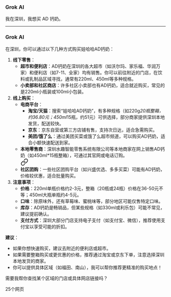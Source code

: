 ### Grok AI

<div class="thinking-container"></div><div class="response-content-markdown [&amp;_a]:text-current [&amp;_a:hover]:text-primary [&amp;_a:hover]:decoration-primary [&amp;_a]:underline [&amp;_a]:decoration-primary/30 [&amp;_a]:underline-offset-2 [&amp;_h2:first-child]:mt-0 [&amp;_h3:first-child]:mt-0 [&amp;_h4:first-child]:mt-0"><p dir="auto" class="break-words" style="white-space: pre-wrap;">我在深圳，我想买 AD 钙奶。</p></div><section class="inline-media-container flex flex-col gap-1"></section>

---

### Grok AI

<div class="thinking-container"></div><div class="response-content-markdown [&amp;_a]:text-current [&amp;_a:hover]:text-primary [&amp;_a:hover]:decoration-primary [&amp;_a]:underline [&amp;_a]:decoration-primary/30 [&amp;_a]:underline-offset-2 [&amp;_h2:first-child]:mt-0 [&amp;_h3:first-child]:mt-0 [&amp;_h4:first-child]:mt-0"><p dir="auto" class="break-words" style="white-space: pre-wrap;">在深圳，你可以通过以下几种方式购买娃哈哈AD钙奶：</p>
<ol dir="auto" class="marker:text-secondary">
<li class="break-words"><strong>线下零售</strong>：
<ul dir="auto" class="marker:text-secondary">
<li class="break-words"><strong>超市和便利店</strong>：AD钙奶在深圳的各大超市（如沃尔玛、家乐福、华润万家）和便利店（如7-11、全家）均有销售。你可以前往附近的门店，在饮料或乳制品区域寻找，通常有220ml、450ml等多种规格。</li>
<li class="break-words"><strong>小卖部和社区商店</strong>：许多社区小卖部也有AD钙奶，适合就近购买，常见的是220ml小瓶装或100ml小包装。</li>
</ul>
</li>
<li class="break-words"><strong>线上购买</strong>：
<ul dir="auto" class="marker:text-secondary">
<li class="break-words"><strong>电商平台</strong>：
<ul dir="auto" class="marker:text-secondary">
<li class="break-words"><strong>淘宝/天猫</strong>：搜索“娃哈哈AD钙奶”，有多种规格（如220g<em>20瓶整箱，约36.80元；450ml</em>15瓶，约51元）可供选择，部分商家提供深圳本地发货，配送较快。<a href="https://www.taobao.com/chanpin/bb199abd38fee2828bf89b20d57f235c22e8eb17d03ecbf5c7e7e054c4c2dd0a.html" target="_blank" rel="noopener noreferrer" class="web-search-result-chip focus:outline-none focus-visible:outline-none focus-visible:bg:input rounded-md ml-1 mr-0.5" data-state="closed"><div class="inline-flex align-text-bottom items-center justify-center select-none my-0 rounded-md bg-important border border-card-border opacity-60 grayscale hover:filter-none hover:opacity-100 transition-opacity"><img class="size-[18px] m-0 rounded-md" alt="" src="https://imgs.search.brave.com/s2xNI9X_G9IFHF03fnm9ie6vmYn67B0deRaDswTmk4U/rs:fit:64:0:0:0/g:ce/aHR0cDovL2Zhdmlj/b25zLnNlYXJjaC5i/cmF2ZS5jb20vaWNv/bnMvODVhZGRmYjRm/ZTBjMTVkNTA1NDlh/MTkyNTJmNzA4MGFi/YzczNTdkNTgyZmMy/NDJiNTlmNTQ1YWJl/MDc4MTEyZC93d3cu/dGFvYmFvLmNvbS8"></div></a></li>
<li class="break-words"><strong>京东</strong>：京东自营或第三方店铺有售，支持次日达，适合急需购买。</li>
<li class="break-words"><strong>美团/饿了么</strong>：通过美团买菜或饿了么超市频道，可以购买AD钙奶，适合小额快速配送到家。</li>
</ul>
</li>
<li class="break-words"><strong>本地零售商</strong>：深圳水趣智能零售系统有限公司等本地商家在网上销售AD钙奶（如450ml*15瓶整箱），可通过其官网或电话订购。<a href="https://www.4001114588.com/goods.html?id=264" target="_blank" rel="noopener noreferrer" class="web-search-result-chip focus:outline-none focus-visible:outline-none focus-visible:bg:input rounded-md ml-1 mr-0.5" data-state="closed"><div class="inline-flex align-text-bottom items-center justify-center select-none my-0 rounded-md bg-important border border-card-border opacity-60 grayscale hover:filter-none hover:opacity-100 transition-opacity"><svg xmlns="http://www.w3.org/2000/svg" width="24" height="24" viewBox="0 0 24 24" fill="none" stroke="currentColor" stroke-width="2" stroke-linecap="round" stroke-linejoin="round" class="lucide lucide-link size-3 m-[3px]"><path d="M10 13a5 5 0 0 0 7.54.54l3-3a5 5 0 0 0-7.07-7.07l-1.72 1.71"></path><path d="M14 11a5 5 0 0 0-7.54-.54l-3 3a5 5 0 0 0 7.07 7.07l1.71-1.71"></path></svg></div></a></li>
<li class="break-words"><strong>社区团购</strong>：一些社区团购平台（如兴盛优选、多多买菜）可能有AD钙奶，价格较优惠，适合批量购买。</li>
</ul>
</li>
<li class="break-words"><strong>注意事项</strong>：
<ul dir="auto" class="marker:text-secondary">
<li class="break-words"><strong>价格</strong>：220ml单瓶价格约2-3元，整箱（20瓶或24瓶）价格在36-50元不等；450ml大瓶单瓶约4-5元。</li>
<li class="break-words"><strong>口味</strong>：除原味外，还有草莓味、蜜桃味等，部分地区可能仅售特定口味。<a href="https://www.chinanews.com.cn/m/cj/2018/01-03/8415268.shtml" target="_blank" rel="noopener noreferrer" class="web-search-result-chip focus:outline-none focus-visible:outline-none focus-visible:bg:input rounded-md ml-1 mr-0.5" data-state="closed"><div class="inline-flex align-text-bottom items-center justify-center select-none my-0 rounded-md bg-important border border-card-border opacity-60 grayscale hover:filter-none hover:opacity-100 transition-opacity"><img class="size-[18px] m-0 rounded-md" alt="" src="https://imgs.search.brave.com/SGFIno_yVYpMvO5W85exE1AXwj2qRWff_9ckzKD3o_Y/rs:fit:64:0:0:0/g:ce/aHR0cDovL2Zhdmlj/b25zLnNlYXJjaC5i/cmF2ZS5jb20vaWNv/bnMvMzI1YWQ0NThj/ZjNmOTRjNjA1NjE0/MDRiNzYyYWExMmNi/YmE1ZDJkNjUzMjlh/Y2ZiMDBhYmRmYWVh/MzRlMWRkNC93d3cu/Y2hpbmFuZXdzLmNv/bS5jbi8"></div></a></li>
<li class="break-words"><strong>库存</strong>：AD钙奶是畅销品，但某些规格（如330ml或利乐包）可能不常见，建议提前确认。</li>
<li class="break-words"><strong>支付方式</strong>：深圳大部分门店支持电子支付（如支付宝、微信），推荐使用支付宝以享受可能的折扣。<a href="https://www.cosmopolitan.com.hk/lifestyle/shenzhen-travel-app-recommendations" target="_blank" rel="noopener noreferrer" class="web-search-result-chip focus:outline-none focus-visible:outline-none focus-visible:bg:input rounded-md ml-1 mr-0.5" data-state="closed"><div class="inline-flex align-text-bottom items-center justify-center select-none my-0 rounded-md bg-important border border-card-border opacity-60 grayscale hover:filter-none hover:opacity-100 transition-opacity"><img class="size-[18px] m-0 rounded-md" alt="" src="https://imgs.search.brave.com/WNLesWu2d7Ty5L9Ohccy4Vb26w4WAlN9vieSMNxGX8Y/rs:fit:64:0:0:0/g:ce/aHR0cDovL2Zhdmlj/b25zLnNlYXJjaC5i/cmF2ZS5jb20vaWNv/bnMvNWM4M2FkZDUy/OTQ2ZDU3YjZmOTQ2/ZDExMzQyNzRiMGU0/M2Q3NTI1MmQzY2U1/YzM5MTUxZWRkNTMz/ZGFiYjg2OC93d3cu/Y29zbW9wb2xpdGFu/LmNvbS5oay8"></div></a></li>
</ul>
</li>
</ol>
<p dir="auto" class="break-words" style="white-space: pre-wrap;"><strong>建议</strong>：</p>
<ul dir="auto" class="marker:text-secondary">
<li class="break-words">如果你想快速购买，建议去附近的便利店或超市。</li>
<li class="break-words">如果需要整箱购买或更优惠的价格，推荐通过淘宝或京东下单，注意选择深圳本地发货的商家。</li>
<li class="break-words">你可以提供具体区域（如福田、南山），我可以帮你推荐更精准的购买地点！</li>
</ul>
<p dir="auto" class="break-words" style="white-space: pre-wrap;">需要我帮你查找某个区域的门店或具体网店链接吗？</p></div><section class="inline-media-container flex flex-col gap-1"></section><div class="flex gap-2 mt-4"><div class="search-results flex -ml-1 text-sm gap-2 mb-1"><div class="flex flex-row items-center pr-4 py-1 rounded-full cursor-pointer bg-foreground border border-card-border hover:bg-card-hover hover:border-card-border-focus"><div style="z-index: 3;"><div class="align-text-bottom items-center justify-center select-none transition my-0 rounded-md opacity-100 ml-1.5 flex bg-popover overflow-hidden border border-background z-3"><img class="size-[18px] m-0 rounded-md" alt="" src="https://imgs.search.brave.com/yiBWv1wqKLFHwmlv7BvZGGX6BROVQJX0OpAtuZDJ26I/rs:fit:64:0:0:0/g:ce/aHR0cDovL2Zhdmlj/b25zLnNlYXJjaC5i/cmF2ZS5jb20vaWNv/bnMvMjhkNGExN2Q2/MzYzNGI0ZWY4OGNh/ZGI3ZWEyYzU3NDkz/YWRkZTMwYTE5NDY5/ZWI4NDgwYzU0YTFh/ZGM3Njc3Ni9tLmJl/bmRpYmFvLmNvbS8"></div></div><div style="z-index: 2;"><div class="align-text-bottom items-center justify-center select-none transition my-0 rounded-md opacity-100 flex bg-popover overflow-hidden border border-background z-2 -ml-2"><img class="size-[18px] m-0 rounded-md" alt="" src="https://imgs.search.brave.com/WNLesWu2d7Ty5L9Ohccy4Vb26w4WAlN9vieSMNxGX8Y/rs:fit:64:0:0:0/g:ce/aHR0cDovL2Zhdmlj/b25zLnNlYXJjaC5i/cmF2ZS5jb20vaWNv/bnMvNWM4M2FkZDUy/OTQ2ZDU3YjZmOTQ2/ZDExMzQyNzRiMGU0/M2Q3NTI1MmQzY2U1/YzM5MTUxZWRkNTMz/ZGFiYjg2OC93d3cu/Y29zbW9wb2xpdGFu/LmNvbS5oay8"></div></div><div style="z-index: 1;"><div class="align-text-bottom items-center justify-center select-none transition my-0 rounded-md opacity-100 flex bg-popover overflow-hidden border border-background z-1 -ml-2"><img class="size-[18px] m-0 rounded-md" alt="" src="https://imgs.search.brave.com/iN0uUftGEUYAqm2-nl6eYJe7etfKeo_dF1rxljlRx3c/rs:fit:64:0:0:0/g:ce/aHR0cDovL2Zhdmlj/b25zLnNlYXJjaC5i/cmF2ZS5jb20vaWNv/bnMvMTBiOTBiNjMy/NzZhMWI4YTJkZjJm/M2Y0OTNhZWY1ZmJj/ZGRiNjE0ZGFmM2Nj/N2JkY2IxODRmMzYw/ZWVlYmExNC93d3cu/ZGFqaWFuZ3lvdS5l/dS8"></div></div><div class="truncate ml-2">25个网页</div></div></div></div>

